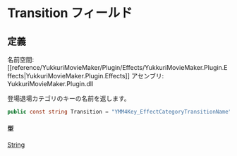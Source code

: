 # Transition フィールド

## 定義

名前空間: [[reference/YukkuriMovieMaker/Plugin/Effects/YukkuriMovieMaker.Plugin.Effects|YukkuriMovieMaker.Plugin.Effects]]
アセンブリ: YukkuriMovieMaker.Plugin.dll

登場退場カテゴリのキーの名前を返します。

```csharp
public const string Transition = "YMM4Key_EffectCategoryTransitionName";
```

#### 型
[String](https://learn.microsoft.com/ja-jp/dotnet/api/system.string)
